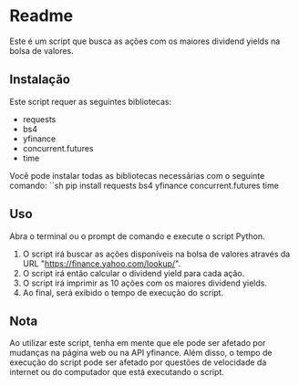 # Readme

Este é um script que busca as ações com os maiores dividend yields na bolsa de valores.

## Instalação

Este script requer as seguintes bibliotecas:

- requests
- bs4
- yfinance
- concurrent.futures
- time

Você pode instalar todas as bibliotecas necessárias com o seguinte comando:
``sh
pip install requests bs4 yfinance concurrent.futures time

## Uso

Abra o terminal ou o prompt de comando e execute o script Python.

1. O script irá buscar as ações disponíveis na bolsa de valores através da URL "https://finance.yahoo.com/lookup/".
2. O script irá então calcular o dividend yield para cada ação.
3. O script irá imprimir as 10 ações com os maiores dividend yields.
4. Ao final, será exibido o tempo de execução do script.

## Nota

Ao utilizar este script, tenha em mente que ele pode ser afetado por mudanças na página web ou na API yfinance. Além disso, o tempo de execução do script pode ser afetado por questões de velocidade da internet ou do computador que está executando o script.

